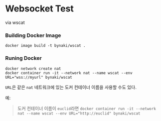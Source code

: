 # Websocket Test

via wscat

### Building Docker Image

```shell
docker image build -t bynaki/wscat .
```

### Runing Docker

```shell
docker network create nat
docker container run -it --network nat --name wscat --env URL="wss://myurl" bynaki/wscat
```

`URL`은 같은 `nat` 네트워크에 있는 도커 컨테이너 이름을 사용할 수도 있다.

예:
> 도커 컨테이너 이름이 `euclid`라면
> `docker container run -it --network nat --name wscat --env URL="http://euclid" bynaki/wscat`